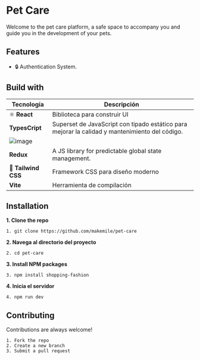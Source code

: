 
# Pet Care 

Welcome to the pet care platform, a safe space to accompany you and guide you in the development of your pets.



## Features

- 🔒 Authentication System.



## Build with

| Tecnología      | Descripción                          |
|------------------|--------------------------------------|
| ⚛️ **React**        | Biblioteca para construir UI         |
|    **TypesCript**       | Superset de JavaScript con tipado estático para mejorar la calidad y mantenimiento del código.     |
| ![image](https://github.com/user-attachments/assets/4b211c95-cb4d-4920-9f43-9f3576d22c2e)
   **Redux**       | A JS library for predictable global state management.     |
| 🎨 **Tailwind CSS** | Framework CSS para diseño moderno    |
|    **Vite**         | Herramienta de compilación               |

## Installation
   **1. Clone the repo**

    1. git clone https://github.com/makemile/pet-care

   **2. Navega al directorio del proyecto**

    2. cd pet-care
  **3. Install NPM packages**

    3. npm install shopping-fashion
  **4. Inicia el servidor**

    4. npm run dev

    
## Contributing

Contributions are always welcome!
    
    1. Fork the repo 
    2. Create a new branch
    3. Submit a pull request
